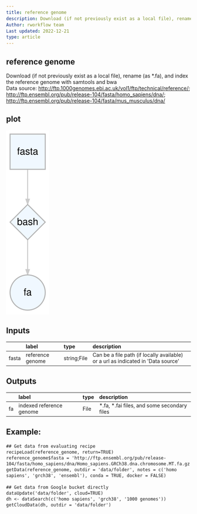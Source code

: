 ```yaml
---
title: reference genome
description: Download (if not previously exist as a local file), rename (as *.fa), and index the reference genome with samtools and bwa
Author: rworkflow team
Last updated: 2022-12-21
type: article
---
```

## reference genome
Download (if not previously exist as a local file), rename (as *.fa), and index the reference genome with samtools and bwa<br>Data source: <http://ftp.1000genomes.ebi.ac.uk/vol1/ftp/technical/reference/>; <http://ftp.ensembl.org/pub/release-104/fasta/homo_sapiens/dna/>; <http://ftp.ensembl.org/pub/release-104/fasta/mus_musculus/dna/>
## plot
![## reference genome](/plots/reference_genome.svg)
## Inputs
|      |label            |type        |description                                                                      |
|:-----|:----------------|:-----------|:--------------------------------------------------------------------------------|
|fasta |reference genome |string;File |Can be a file path (if locally available) or a url as indicated in 'Data source' |
## Outputs
|   |label                    |type |description                                 |
|:--|:------------------------|:----|:-------------------------------------------|
|fa |indexed reference genome |File |*.fa, *.fai files, and some secondary files |
## Example:
```
## Get data from evaluating recipe
recipeLoad(reference_genome, return=TRUE)
reference_genome$fasta = 'http://ftp.ensembl.org/pub/release-104/fasta/homo_sapiens/dna/Homo_sapiens.GRCh38.dna.chromosome.MT.fa.gz'
getData(reference_genome, outdir = 'data/folder', notes = c('homo sapiens', 'grch38', 'ensembl'), conda = TRUE, docker = FALSE)

## Get data from Google bucket directly
dataUpdate('data/folder', cloud=TRUE)
dh <- dataSearch(c('homo sapiens', 'grch38', '1000 genomes'))
getCloudData(dh, outdir = 'data/folder')
```


